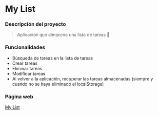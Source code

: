 # My List

### Descripción del proyecto
>Aplicación que almacena una lista de tareas :pencil:

### Funcionalidades
* Búsqueda de tareas en la lista de tareas
* Crear tareas
* Eliminar tareas
* Modificar tareas
* Al volver a la aplicación, recuperar las tareas almacenadas (siempre y cuando no se haya eliminado el localStorage)

### Página web
[My List](https://manuelalferez.github.io/app-my-list/)
